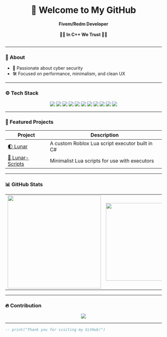 <h1 align="center">🌙 Welcome to My GitHub</h1>

<p align="center">
  <strong>Fivem/Redm Developer</strong>
  <br><br>
  <strong> 🙏🙏  In C++ We Trust 🙏🙏 </strong>
  <br><br>
</p>

---

### 🧠 About

- 🌌 Passionate about cyber security
- 🛠️ Focused on performance, minimalism, and clean UX

---

### ⚙️ Tech Stack

<p align="center">
  <img src="https://img.shields.io/badge/Lua-2C2D30?style=for-the-badge&logo=lua&logoColor=white" />
  <img src="https://img.shields.io/badge/C-2C2D30?style=for-the-badge&logo=c&logoColor=white" />
  <img src="https://img.shields.io/badge/C++-2C2D30?style=for-the-badge&logo=cpp&logoColor=white" />
  <img src="https://img.shields.io/badge/C%23-2C2D30?style=for-the-badge&logo=csharp&logoColor=white" />
  <img src="https://img.shields.io/badge/Python-2C2D30?style=for-the-badge&logo=Python&logoColor=white" />
  <img src="https://img.shields.io/badge/JavaScript-2C2D30?style=for-the-badge&logo=javascript&logoColor=white" />
  <img src="https://img.shields.io/badge/Haskell-5D4F85?style=for-the-badge&logo=haskell&logoColor=white" />
  <img src="https://img.shields.io/badge/Java-007396?style=for-the-badge&logo=openjdk&logoColor=white" />
  <img src="https://img.shields.io/badge/React-2C2D30?style=for-the-badge&logo=react&logoColor=white" />
  <img src="https://img.shields.io/badge/TypeScript-2C2D30?style=for-the-badge&logo=typescript&logoColor=white" />
  <img src="https://img.shields.io/badge/Kali%20Linux-2C2D30?style=for-the-badge&logo=kalilinux&logoColor=white" />
</p>

---

### 🌟 Featured Projects

| Project                                                       | Description                                     |
| ------------------------------------------------------------- | ----------------------------------------------- |
| [🌓 Lunar](https://github.com/ItsMeD4N/Lunar)                 | A custom Roblox Lua script executor built in C# |
| [📜 Lunar-Scripts](https://github.com/ItsMeD4N/Lunar-Scripts) | Minimalist Lua scripts for use with executors   |

---

### 📊 GitHub Stats

<table align="center">
  <tr>
    <td align="center">
      <img src="https://github-readme-stats.vercel.app/api?username=ItsMeD4N&show_icons=true&theme=dark&hide_border=true" width="300" />
    </td>
    <td align="center">
      <img src="https://github-readme-stats.vercel.app/api/top-langs/?username=ItsMeD4N&layout=compact&theme=dark&hide_border=true" width="250" />
    </td>
    <td align="center">
      <img src="https://github-profile-trophy.vercel.app/?username=ItsMeD4N&theme=onedark&row=2&column=3&no-frame=true&no-bg=true" width="300" />
    </td>
  </tr>
</table>

---

### 🔥 Contribution 

<p align="center">
  <img src="https://streak-stats.demolab.com/?user=ItsMeD4N&theme=dark&hide_border=true" />
</p>

---

```lua
-- print("Thank you for visiting my GitHub!")
```
